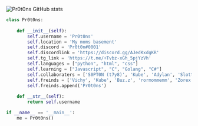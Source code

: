 ![Pr0t0ns GitHub stats](https://github-readme-stats.vercel.app/api?username=pr0t0ns&show_icons=true&theme=radical)
```python
class Pr0t0ns:
    
    def __init__(self):
        self.username = 'Pr0t0ns'
        self.location = 'My moms basement'
        self.discord = 'Pr0t0n#0001'
        self.discordlink = 'https://discord.gg/AJedKxdgKR'
        self.tg_link = 'https://t.me/+Tvbz-xGh_5pjYzVh'
        self.languages = ["python", "html", "css"]
        self.learning = ["Javascript", "C", "Golang", "C#"]
        self.collaboraters = ['S0PT0N (t7y8)', 'Kube', 'Adylan', 'Slotth']
        self.freinds = ['Vichy', 'Kube', 'Buz.z', 'rormommemm', 'Zorex', 'Dahere', 'Sharktwo']
        self.freinds.append('Pr0t0ns')
        
    def __str__(self):
        return self.username

if __name__ == '__main__':
    me = Pr0t0ns()
```
